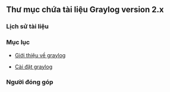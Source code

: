 ## Thư mục chứa tài liệu Graylog version 2.x

### Lịch sử tài liệu

### Mục lục

- [Giới thiệu về graylog](./docs/01.gioithieu_graylog.md)

- [Cài đặt graylog](../docs/02.caidat_graylog.md)


### Người đóng góp

